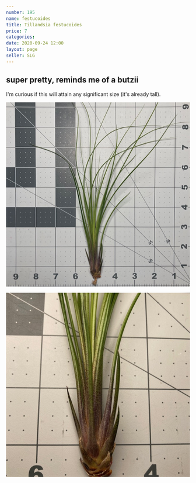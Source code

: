```yaml
---
number: 195
name: festucoides
title: Tillandsia festucoides
price: 7
categories: 
date: 2020-09-24 12:00
layout: page
seller: SLG
---
```

## super pretty, reminds me of a butzii

 I'm curious if this will attain any significant size (it's already tall).

!["Tillandsia festucoides"](/i/IMG_1200.jpeg "Tillandsia festucoides")

!["Tillandsia festucoides"](/i/IMG_1201.jpeg "Tillandsia festucoides")

